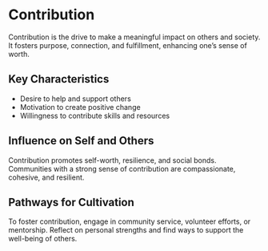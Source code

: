 # Contribution

Contribution is the drive to make a meaningful impact on others and society. It fosters purpose, connection, and fulfillment, enhancing one’s sense of worth.

## Key Characteristics

- Desire to help and support others
- Motivation to create positive change
- Willingness to contribute skills and resources

## Influence on Self and Others

Contribution promotes self-worth, resilience, and social bonds. Communities with a strong sense of contribution are compassionate, cohesive, and resilient.

## Pathways for Cultivation

To foster contribution, engage in community service, volunteer efforts, or mentorship. Reflect on personal strengths and find ways to support the well-being of others.
